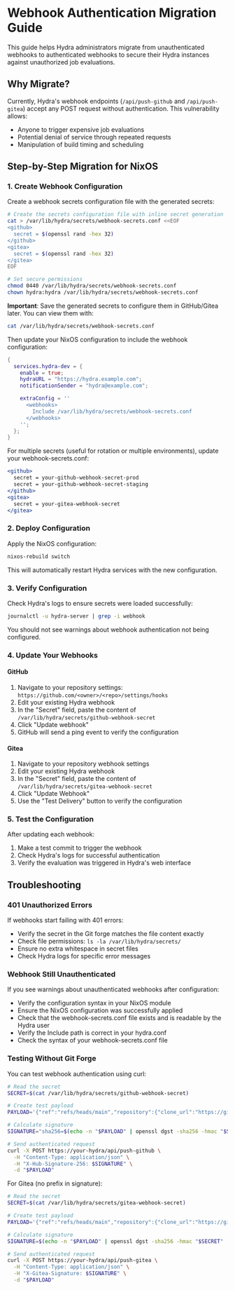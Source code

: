 # Webhook Authentication Migration Guide

This guide helps Hydra administrators migrate from unauthenticated webhooks to authenticated webhooks to secure their Hydra instances against unauthorized job evaluations.

## Why Migrate?

Currently, Hydra's webhook endpoints (`/api/push-github` and `/api/push-gitea`) accept any POST request without authentication. This vulnerability allows:
- Anyone to trigger expensive job evaluations
- Potential denial of service through repeated requests
- Manipulation of build timing and scheduling

## Step-by-Step Migration for NixOS

### 1. Create Webhook Configuration

Create a webhook secrets configuration file with the generated secrets:

```bash
# Create the secrets configuration file with inline secret generation
cat > /var/lib/hydra/secrets/webhook-secrets.conf <<EOF
<github>
  secret = $(openssl rand -hex 32)
</github>
<gitea>
  secret = $(openssl rand -hex 32)
</gitea>
EOF

# Set secure permissions
chmod 0440 /var/lib/hydra/secrets/webhook-secrets.conf
chown hydra:hydra /var/lib/hydra/secrets/webhook-secrets.conf
```

**Important**: Save the generated secrets to configure them in GitHub/Gitea later. You can view them with:
```bash
cat /var/lib/hydra/secrets/webhook-secrets.conf
```

Then update your NixOS configuration to include the webhook configuration:

```nix
{
  services.hydra-dev = {
    enable = true;
    hydraURL = "https://hydra.example.com";
    notificationSender = "hydra@example.com";

    extraConfig = ''
      <webhooks>
        Include /var/lib/hydra/secrets/webhook-secrets.conf
      </webhooks>
    '';
  };
}
```

For multiple secrets (useful for rotation or multiple environments), update your webhook-secrets.conf:

```apache
<github>
  secret = your-github-webhook-secret-prod
  secret = your-github-webhook-secret-staging
</github>
<gitea>
  secret = your-gitea-webhook-secret
</gitea>
```

### 2. Deploy Configuration

Apply the NixOS configuration:

```bash
nixos-rebuild switch
```

This will automatically restart Hydra services with the new configuration.

### 3. Verify Configuration

Check Hydra's logs to ensure secrets were loaded successfully:

```bash
journalctl -u hydra-server | grep -i webhook
```

You should not see warnings about webhook authentication not being configured.

### 4. Update Your Webhooks

#### GitHub
1. Navigate to your repository settings: `https://github.com/<owner>/<repo>/settings/hooks`
2. Edit your existing Hydra webhook
3. In the "Secret" field, paste the content of `/var/lib/hydra/secrets/github-webhook-secret`
4. Click "Update webhook"
5. GitHub will send a ping event to verify the configuration

#### Gitea
1. Navigate to your repository webhook settings
2. Edit your existing Hydra webhook
3. In the "Secret" field, paste the content of `/var/lib/hydra/secrets/gitea-webhook-secret`
4. Click "Update Webhook"
5. Use the "Test Delivery" button to verify the configuration

### 5. Test the Configuration

After updating each webhook:
1. Make a test commit to trigger the webhook
2. Check Hydra's logs for successful authentication
3. Verify the evaluation was triggered in Hydra's web interface

## Troubleshooting

### 401 Unauthorized Errors

If webhooks start failing with 401 errors:
- Verify the secret in the Git forge matches the file content exactly
- Check file permissions: `ls -la /var/lib/hydra/secrets/`
- Ensure no extra whitespace in secret files
- Check Hydra logs for specific error messages

### Webhook Still Unauthenticated

If you see warnings about unauthenticated webhooks after configuration:
- Verify the configuration syntax in your NixOS module
- Ensure the NixOS configuration was successfully applied
- Check that the webhook-secrets.conf file exists and is readable by the Hydra user
- Verify the Include path is correct in your hydra.conf
- Check the syntax of your webhook-secrets.conf file

### Testing Without Git Forge

You can test webhook authentication using curl:

```bash
# Read the secret
SECRET=$(cat /var/lib/hydra/secrets/github-webhook-secret)

# Create test payload
PAYLOAD='{"ref":"refs/heads/main","repository":{"clone_url":"https://github.com/test/repo.git"}}'

# Calculate signature
SIGNATURE="sha256=$(echo -n "$PAYLOAD" | openssl dgst -sha256 -hmac "$SECRET" | cut -d' ' -f2)"

# Send authenticated request
curl -X POST https://your-hydra/api/push-github \
  -H "Content-Type: application/json" \
  -H "X-Hub-Signature-256: $SIGNATURE" \
  -d "$PAYLOAD"
```

For Gitea (no prefix in signature):
```bash
# Read the secret
SECRET=$(cat /var/lib/hydra/secrets/gitea-webhook-secret)

# Create test payload
PAYLOAD='{"ref":"refs/heads/main","repository":{"clone_url":"https://gitea.example.com/test/repo.git"}}'

# Calculate signature
SIGNATURE=$(echo -n "$PAYLOAD" | openssl dgst -sha256 -hmac "$SECRET" | cut -d' ' -f2)

# Send authenticated request
curl -X POST https://your-hydra/api/push-gitea \
  -H "Content-Type: application/json" \
  -H "X-Gitea-Signature: $SIGNATURE" \
  -d "$PAYLOAD"
```
